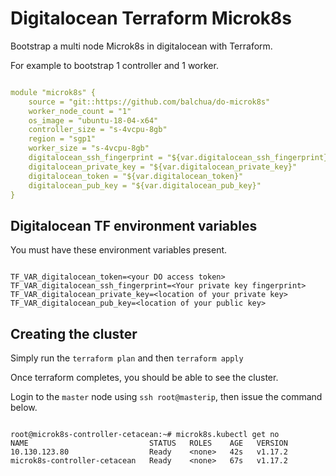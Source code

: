 # Digitalocean Terraform Microk8s

Bootstrap a multi node Microk8s in digitalocean with Terraform.

For example to bootstrap 1 controller and 1 worker.

```yaml

module "microk8s" {
    source = "git::https://github.com/balchua/do-microk8s"
    worker_node_count = "1"
    os_image = "ubuntu-18-04-x64"
    controller_size = "s-4vcpu-8gb"
    region = "sgp1"
    worker_size = "s-4vcpu-8gb"
    digitalocean_ssh_fingerprint = "${var.digitalocean_ssh_fingerprint}"
    digitalocean_private_key = "${var.digitalocean_private_key}"
    digitalocean_token = "${var.digitalocean_token}"
    digitalocean_pub_key = "${var.digitalocean_pub_key}"
}

```
## Digitalocean TF environment variables

You must have these environment variables present.

```shell

TF_VAR_digitalocean_token=<your DO access token>
TF_VAR_digitalocean_ssh_fingerprint=<Your private key fingerprint>
TF_VAR_digitalocean_private_key=<location of your private key>
TF_VAR_digitalocean_pub_key=<location of your public key>

```

## Creating the cluster

Simply run the `terraform plan` and then `terraform apply`

Once terraform completes, you should be able to see the cluster.

Login to the `master` node using `ssh root@masterip`, then issue the command below.

```shell

root@microk8s-controller-cetacean:~# microk8s.kubectl get no
NAME                           STATUS   ROLES    AGE   VERSION
10.130.123.80                  Ready    <none>   42s   v1.17.2
microk8s-controller-cetacean   Ready    <none>   67s   v1.17.2
```

